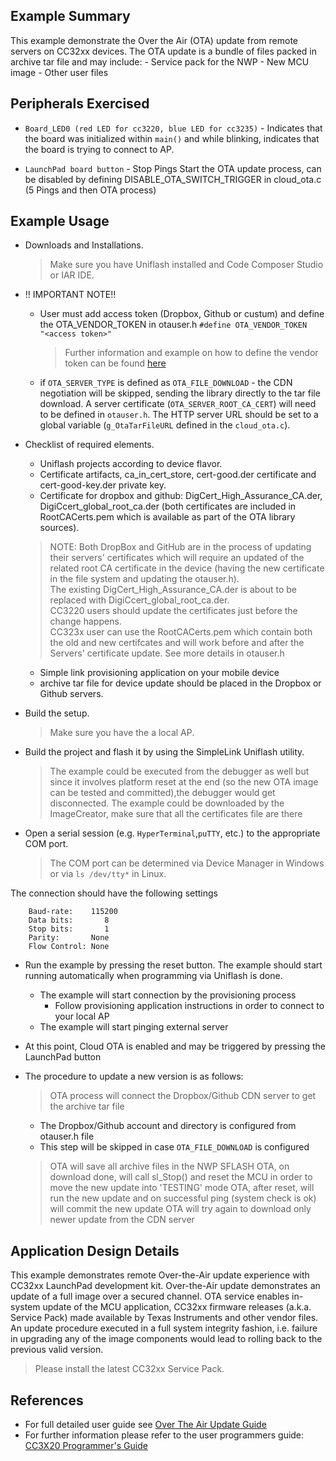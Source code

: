 ## Example Summary

This example demonstrate the Over the Air (OTA) update from remote servers on CC32xx devices. 
The OTA update is a bundle of files packed in archive tar file and may include:
	- Service pack for the NWP
	- New MCU image
	- Other user files

## Peripherals Exercised

* `Board_LED0 (red LED for cc3220, blue LED for cc3235)` - Indicates that the board was initialized within `main()`
and while blinking, indicates that the board is trying to connect to AP.

* `LaunchPad board button` - Stop Pings Start the OTA update process, 
can be disabled by defining DISABLE\_OTA\_SWITCH\_TRIGGER in cloud_ota.c (5 Pings and then OTA process)


## Example Usage

* Downloads and Installations.
	> Make sure you have Uniflash installed and Code Composer Studio or IAR IDE.

* !! IMPORTANT NOTE!! 
	- User must add access token (Dropbox, Github or custum) and define the OTA_VENDOR_TOKEN in otauser.h 
        `#define OTA_VENDOR_TOKEN     "<access token>"`
   		> Further information and example on how to define the vendor token can be found [here](../../../../../docs/simplelink_mcu_sdk/Over_The_Air_Update_Guide.html#fig.-20:-OTA-tokan-Diagram)
	- if `OTA_SERVER_TYPE` is defined as `OTA_FILE_DOWNLOAD` - the CDN negotiation will be skipped, sending the library directly to the tar file download. A server certificate (`OTA_SERVER_ROOT_CA_CERT`) will need to be defined in `otauser.h`. The HTTP server URL should be set to a global variable (`g_OtaTarFileURL` defined in the `cloud_ota.c`).

* Checklist of required elements.
	- Uniflash projects according to device flavor.	
	- Certificate artifacts, ca\_in\_cert\_store, cert-good.der certificate and cert-good-key.der private key.
	- Certificate for dropbox and github: DigCert\_High\_Assurance\_CA.der, DigiCcert\_global\_root\_ca.der (both certificates are included in RootCACerts.pem which is available as part of the OTA library sources).
	> NOTE: Both DropBox and GitHub are in the process of updating their servers' certificates which will require an updated of the related root CA certificate in the device (having the new certificate in the file system and updating the otauser.h).<br>
	The existing DigCert\_High\_Assurance\_CA.der is about to be replaced with DigiCcert\_global\_root\_ca.der.<br>
	CC3220 users should update the certificates just before the change happens.<br>
    CC323x user can use the RootCACerts.pem which contain both the old and new certifcates and will work before and after the Servers' certificate update. 
    See more details in otauser.h
	 
	- Simple link provisioning application on your mobile device
	- archive tar file for device update should be placed in the Dropbox or Github servers.

* Build the setup.
	> Make sure you have the a local AP.

* Build the project and flash it by using the SimpleLink Uniflash utility.
	> The example could be executed from the debugger as well but since it involves platform reset at the end 
        (so the new OTA image can be tested and committed),the debugger would get disconnected.
	> The example could be downloaded by the ImageCreator, make sure that all the certificates file are there 

* Open a serial session (e.g. `HyperTerminal`,`puTTY`, etc.) to the appropriate COM port.
	> The COM port can be determined via Device Manager in Windows or via `ls /dev/tty*` in Linux.

The connection should have the following settings
```
    Baud-rate:    115200
    Data bits:       8
    Stop bits:       1
    Parity:       None
    Flow Control: None
```

* Run the example by pressing the reset button. The example should start running automatically when programming via Uniflash is done.

	*  The example will start connection by the provisioning process
		- Follow provisioning application instructions in order to connect to your local AP
	*  The example will start pinging external server

* At this point, Cloud OTA is enabled and may be triggered by pressing the LaunchPad button

* The procedure to update a new version is as follows:
	> OTA process will connect the Dropbox/Github CDN server to get the archive tar file 
	- The Dropbox/Github account and directory is configured from otauser.h file
	- This step will be skipped in case `OTA_FILE_DOWNLOAD` is configured 
	> OTA will save all archive files in the NWP SFLASH
	> OTA, on download done, will call sl_Stop() and reset the MCU in order to move the new update into 'TESTING' mode
	> OTA, after reset, will run the new update and on successful ping (system check is ok) will commit the new update 
	> OTA will try again to download only newer update from the CDN server

## Application Design Details

This example demonstrates remote Over-the-Air update experience with CC32xx LaunchPad development kit.
Over-the-Air update demonstrates an update of a full image over a secured channel. OTA service enables in-system update of the MCU application, CC32xx firmware releases (a.k.a. Service Pack) made available by Texas Instruments and other vendor files. An update procedure executed in a full system integrity fashion, i.e. failure in upgrading any of the image components would lead to rolling back to the previous valid version.

> Please install the latest CC32xx Service Pack.

## References

* For full detailed user guide see [Over The Air Update Guide](../../../../../docs/simplelink_mcu_sdk/Over_The_Air_Update_Guide.html)
* For further information please refer to the user programmers guide: [CC3X20 Programmer's Guide](http://www.ti.com/lit/swru455)
 
